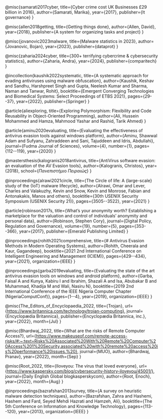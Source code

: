 @misc{samarati2017cyber,
	title={Cyber crime cost UK Businesses £29 billion in 2016},
	author={Samarati, Marika},
	year={2017},
	publisher={It governance}
}

@misc{allen2018getting,
	title={Getting things done},
	author={Allen, David},
	year={2018},
	publisher={A system for organizing tasks and project}
}

@misc{jovanovic2023malware,
	title={Malware statistics in 2023},
	author={Jovanovic, Bojan},
	year={2023},
	publisher={dataprot}
} 
 
@misc{zaharia2024cyber,
	title={300+ terrifying cybercrime & cybersecurity statistics},
	author={Zaharia, Andra},
	year={2024},
	publisher={comparitech}
}

@incollection{kaushik2022systematic,
	title={A systematic approach for evading antiviruses using malware obfuscation},
	author={Kaushik, Keshav and Sandhu, Harshpreet Singh and Gupta, Neelesh Kumar and Sharma, Naman and Tanwar, Rohit},
	booktitle={Emergent Converging Technologies and Biomedical Systems: Select Proceedings of ETBS 2021},
	pages={29--37},
	year={2022},
	publisher={Springer}
}

@article{aliexploring,
	title={Exploring Polymorphism: Flexibility and Code Reusability in Object-Oriented Programming},
	author={Ali, Hussein Mohammed and Hamza, Mahmood Yashar and Rashid, Tarik Ahmed}
}

@article{aminu2020evaluating,
	title={Evaluating the effectiveness of antivirus evasion tools against windows platform},
	author={Aminu, Shawwal Adam and Sufyanu, Zahraddeen and Sani, Tajuddeen and Idris, Abdullahi},
	journal={Fudma Journal of Sciences},
	volume={4},
	number={1},
	pages={112--119},
	year={2020}
}

@mastersthesis{kalogranis2018antivirus,
	title={AntiVirus software evasion: an evaluation of the AV Evasion tools},
	author={Kalogranis, Christos},
	year={2018},
	school={$\Pi$$\alpha$$\nu$$\varepsilon$$\pi$$\iota$$\sigma$$\tau$$\acute{\eta}$$\mu$$\iota$o $\Pi$$\varepsilon$$\iota$$\rho$$\alpha$$\iota$$\acute{\omega}$$\varsigma$}
}

@inproceedings{alrawi2021circle,
	title={The Circle of life: A $\{$large-scale$\}$ study of the $\{$IoT$\}$ malware lifecycle},
	 author={Alrawi, Omar and Lever, Charles and Valakuzhy, Kevin and Snow, Kevin and Monrose, Fabian and Antonakakis, Manos and others},
	 booktitle={30th USENIX Security Symposium (USENIX Security 21)},
	 pages={3505--3522},
	 year={2021}
}

@article{robinson2017s,
	title={What’s your anonymity worth? Establishing a marketplace for the valuation and control of individuals’ anonymity and personal data},
	author={Robinson, Stephen Cory},
	journal={Digital Policy, Regulation and Governance},
	volume={19},
	number={5},
	pages={353--366},
	year={2017},
	publisher={Emerald Publishing Limited}
}

@inproceedings{rohith2021comprehensive,
	title={# Antivirus Evasion Methods in Modern Operating Systems},
	author={Rohith, Cheerala and Kaur, Gagandeep},
	booktitle={2021 2nd International Conference on Intelligent Engineering and Management (ICIEM)},
	pages={429--434},
	year={2021},
	organization={IEEE}
}

@inproceedings{garba2019evaluating,
	title={Evaluating the state of the art antivirus evasion tools on windows and android platform},
	author={Garba, Faisal A and Kunya, Kabiru I and Ibrahim, Shazali A and Isa, Abubakar B and Muhammad, Khadija M and Wali, Nasiru N},
	booktitle={2019 2nd International Conference of the IEEE Nigeria Computer Chapter (NigeriaComputConf)},
	pages={1--4},
	year={2019},
	organization={IEEE}
}

@misc{The_Editors_of_Encyclopaedia_2022, 
	title={Trojan}, 
	url={https://www.britannica.com/technology/trojan-computing}, 
	journal={Encyclopædia Britannica}, 
	publisher={Encyclopædia Britannica, inc.}, 
	year={2022}, 
	month={Jul}
}

@misc{Bhardwaj_2022, 
	title={What are the risks of Remote Computer Access?}, 
	url={https://www.makeuseof.com/remote-access-risks/#:~:text=Risks%20Associated%20With%20Remote%20Computer%20Access%201%20Security,associated%20with%20remote%20access%20is%20performance%20issues.%20}, journal={MUO}, 
	author={Bhardwaj, Pranav}, 
	year={2022}, 
	month={Sep}
}

@misc{Root_2022, 
	title={Iloveyou: The virus that loved everyone}, 
	url={https://www.kaspersky.com/blog/cybersecurity-history-iloveyou/45001/}, 
	journal={Daily English Global blogkasperskycom}, 
	author={Root, Enoch}, 
	year={2022}, 
	month={Aug}
}

@inproceedings{bazrafshan2013survey,
  title={A survey on heuristic malware detection techniques},
  author={Bazrafshan, Zahra and Hashemi, Hashem and Fard, Seyed Mehdi Hazrati and Hamzeh, Ali},
  booktitle={The 5th Conference on Information and Knowledge Technology},
  pages={113--120},
  year={2013},
  organization={IEEE}
}